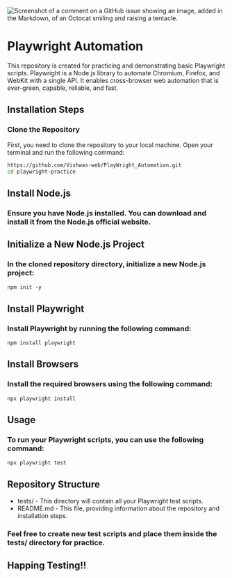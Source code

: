 ![Screenshot of a comment on a GitHub issue showing an image, added in the Markdown, of an Octocat smiling and raising a tentacle.](https://media.licdn.com/dms/image/C4E12AQF_CGTDfxkrpw/article-cover_image-shrink_423_752/0/1641275008966?e=1727913600&v=beta&t=NuAnZcUyO6mIVxZtNzsccUirpH4C2Aur1tGofrZnc48)
# Playwright Automation

This repository is created for practicing and demonstrating basic Playwright scripts. Playwright is a Node.js library to automate Chromium, Firefox, and WebKit with a single API. It enables cross-browser web automation that is ever-green, capable, reliable, and fast.

## Installation Steps

### Clone the Repository

First, you need to clone the repository to your local machine. Open your terminal and run the following command:

```sh
https://github.com/Vishwas-web/PlayWright_Automation.git
cd playwright-practice
```
## Install Node.js
### Ensure you have Node.js installed. You can download and install it from the Node.js official website.

## Initialize a New Node.js Project
### In the cloned repository directory, initialize a new Node.js project:

```
npm init -y
```
## Install Playwright
### Install Playwright by running the following command:
```
npm install playwright
```
## Install Browsers
### Install the required browsers using the following command:
```
npx playwright install
```
## Usage
### To run your Playwright scripts, you can use the following command:
```
npx playwright test
```
## Repository Structure
- tests/ - This directory will contain all your Playwright test scripts.
- README.md - This file, providing information about the repository and installation steps.
### Feel free to create new test scripts and place them inside the tests/ directory for practice.

## Happing Testing!!
